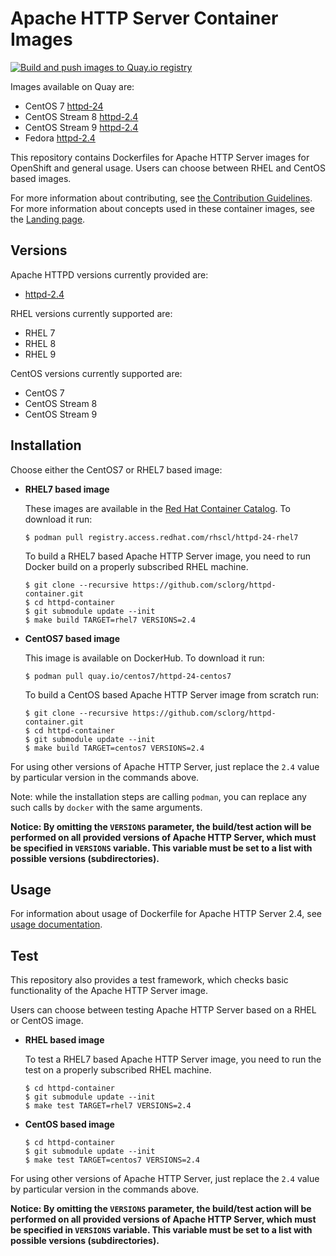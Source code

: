 Apache HTTP Server Container Images
===================================

[![Build and push images to Quay.io registry](https://github.com/sclorg/httpd-container/actions/workflows/build-and-push.yml/badge.svg)](https://github.com/sclorg/httpd-container/actions/workflows/build-and-push.yml)

Images available on Quay are:
* CentOS 7 [httpd-24](https://quay.io/repository/centos7/httpd-24-centos7)
* CentOS Stream 8 [httpd-2.4](https://quay.io/repository/sclorg/httpd-24-c8s)
* CentOS Stream 9 [httpd-2.4](https://quay.io/repository/sclorg/httpd-24-c9s)
* Fedora [httpd-2.4](https://quay.io/repository/fedora/httpd-24)

This repository contains Dockerfiles for Apache HTTP Server images for OpenShift and general usage.
Users can choose between RHEL and CentOS based images.

For more information about contributing, see
[the Contribution Guidelines](https://github.com/sclorg/welcome/blob/master/contribution.md).
For more information about concepts used in these container images, see the
[Landing page](https://github.com/sclorg/welcome).


Versions
--------
Apache HTTPD versions currently provided are:
* [httpd-2.4](2.4)

RHEL versions currently supported are:
* RHEL 7
* RHEL 8
* RHEL 9

CentOS versions currently supported are:
* CentOS 7
* CentOS Stream 8
* CentOS Stream 9


Installation
------------
Choose either the CentOS7 or RHEL7 based image:

*  **RHEL7 based image**

    These images are available in the [Red Hat Container Catalog](https://access.redhat.com/containers/#/registry.access.redhat.com/rhscl/httpd-24-rhel7).
    To download it run:

    ```
    $ podman pull registry.access.redhat.com/rhscl/httpd-24-rhel7
    ```

    To build a RHEL7 based Apache HTTP Server image, you need to run Docker build on a properly
    subscribed RHEL machine.

    ```
    $ git clone --recursive https://github.com/sclorg/httpd-container.git
    $ cd httpd-container
    $ git submodule update --init
    $ make build TARGET=rhel7 VERSIONS=2.4
    ```

*  **CentOS7 based image**

    This image is available on DockerHub. To download it run:

    ```
    $ podman pull quay.io/centos7/httpd-24-centos7
    ```

    To build a CentOS based Apache HTTP Server image from scratch run:

    ```
    $ git clone --recursive https://github.com/sclorg/httpd-container.git
    $ cd httpd-container
    $ git submodule update --init
    $ make build TARGET=centos7 VERSIONS=2.4
    ```

For using other versions of Apache HTTP Server, just replace the `2.4` value by particular version
in the commands above.

Note: while the installation steps are calling `podman`, you can replace any such calls by `docker` with the same arguments.

**Notice: By omitting the `VERSIONS` parameter, the build/test action will be performed
on all provided versions of Apache HTTP Server, which must be specified in  `VERSIONS` variable.
This variable must be set to a list with possible versions (subdirectories).**


Usage
-----

For information about usage of Dockerfile for Apache HTTP Server 2.4,
see [usage documentation](2.4).


Test
----

This repository also provides a test framework, which checks basic functionality
of the Apache HTTP Server image.

Users can choose between testing Apache HTTP Server based on a RHEL or CentOS image.

*  **RHEL based image**

    To test a RHEL7 based Apache HTTP Server image, you need to run the test on a properly
    subscribed RHEL machine.

    ```
    $ cd httpd-container
    $ git submodule update --init
    $ make test TARGET=rhel7 VERSIONS=2.4
    ```

*  **CentOS based image**

    ```
    $ cd httpd-container
    $ git submodule update --init
    $ make test TARGET=centos7 VERSIONS=2.4
    ```

For using other versions of Apache HTTP Server, just replace the `2.4` value by particular version
in the commands above.

**Notice: By omitting the `VERSIONS` parameter, the build/test action will be performed
on all provided versions of Apache HTTP Server, which must be specified in  `VERSIONS` variable.
This variable must be set to a list with possible versions (subdirectories).**

